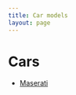 ```yaml
---
title: Car models
layout: page
---
```


# Cars

* [Maserati]({{site.baseurl}}/pages/cars-maserati-home.html)
